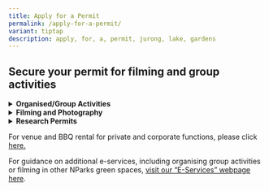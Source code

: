 ```yaml
---
title: Apply for a Permit
permalink: /apply-for-a-permit/
variant: tiptap
description: apply, for, a, permit, jurong, lake, gardens
---
```

<h2><strong>Secure your permit for filming and group activities</strong></h2>
<div data-type="detailGroup" class="isomer-accordion isomer-accordion-white">
<details class="isomer-details">
<summary><strong>Organised/Group Activities</strong>
</summary>
<div data-type="detailsContent" class="isomer-details-content">
<p></p>
<h4><strong><u>Use of the Gardens for Organised/Group Activities</u></strong></h4>
<p></p>
<p>In the interest of public safety and enhancing visitor experience, please
note that group activity permits would be required for any organised trips
(E.g., Group Activities, Learning Journeys, Tours, Pre-school Visits etc)
to Jurong Lake Gardens.</p>
<p></p>
<p>Jurong Lake Gardens is a public garden for the enjoyment of all. Any form
of set-up, structure, equipment etc. is not permitted without prior approval
of NParks.&nbsp;Activities promoting a cause or activities which inconvenience
or cause discomfort to other visitors will not be permitted.&nbsp;</p>
<p></p>
<p><strong><u>For use of the Gardens for organised or group activities, please submit the application by filling in the form here.</u></strong>
</p>
<ul data-tight="true" class="tight">
<li>
<p>Please note that approval of this application <strong>does not</strong> grant
you exclusive use of shelters, lawns or any other areas in the Gardens.</p>
</li>
<li>
<p>Applications must be submitted <strong>at least 14 days prior</strong> to
the proposed date of use.</p>
</li>
</ul>
<p></p>
</div>
</details>
<details class="isomer-details">
<summary><strong>Filming and Photography</strong>
</summary>
<div data-type="detailsContent" class="isomer-details-content">
<p></p>
<p>Prior approval for filming and commercial photography in the Gardens is
required.</p>
<p></p>
<p>Casual photography sessions (such as family portraits and graduations)
do not require submission.</p>
<p></p>
<p>Applications have to be submitted at least 14 days prior to the proposed
filming or photography dates.&nbsp;</p>
<p></p>
<p><u>Apply for a filming and photography permit&nbsp;</u><a href="https://www.nparks.gov.sg/request-to-film-on-location-form" rel="noopener noreferrer nofollow" target="_blank"><u>here</u></a><u>.</u>
</p>
<p></p>
<p><strong><u>Rules and Regulations</u></strong>
</p>
<ul data-tight="true" class="tight">
<li>
<p>Filming and photography are <strong>NOT</strong> allowed at Clusia Cove,
Forest Ramble and Entrance Pavilion for the convenience of other garden
users.</p>
</li>
<li>
<p>Filming and photography should be carried out on weekdays during off-peak
periods (0900hrs - 1700hrs).</p>
</li>
<li>
<p>Production companies should comply with the <a href="https://www.imda.gov.sg/for-industry/sectors/Media/Film/Filming-in-Singapore" rel="noopener noreferrer" target="_blank">guidelines by the Infocomms Media Development Authority</a>.</p>
</li>
<li>
<p>Do not deface or damage any property or plants in the premises. The use
of nails, hooks or like, to hang or tie any object to shrubs and trees
is prohibited.</p>
</li>
<li>
<p>No vehicles are allowed to enter the Gardens.&nbsp;</p>
</li>
<li>
<p>Do not block off any areas (e.g. toilet, shelter, pathways) within our
Gardens for your exclusive use.&nbsp;</p>
</li>
<li>
<p>Do not set up any structures or props without the prior approval of NParks.
All kinds of tracks and power generating devices are not allowed.&nbsp;</p>
</li>
<li>
<p>The site must be kept clean and tidy at all times. Please remove all refuse
generated, immediately after your filming at your own cost.&nbsp;</p>
</li>
<li>
<p>At the Grasslands, stick to the designated trails at all times. Do not
stray off trail into the grasses. Lighting, including flash, is not allowed
to protect the biodiversity.</p>
</li>
</ul>
</div>
</details>
<details class="isomer-details">
<summary><strong>Research Permits</strong>
</summary>
<div data-type="detailsContent" class="isomer-details-content">
<p>The National Parks Board recognises the importance of research in increasing
the level of knowledge of Singapore’s wildlife. Scientific research provides
crucial information needed for strategic planning, management, decision-making,
identification of information gaps and basis for establishing programmes
for long-term ecological monitoring and sustainability of biological diversity.&nbsp;</p>
<p>To facilitate research, permits are issued by NParks. In addition, NParks
will assess whether the research involves activities which require approvals
under the Parks and Trees Act (“PTA”), Parks and Trees Regulations (“PTR”)
or the Wildlife Act (“WA”), and where appropriate, consider granting the
relevant approvals together with the research permit.&nbsp;</p>
<p></p>
<p>You can submit your application via the Research tab in our <a href="https://biome.nparks.gov.sg/Account/Login/?ReturnUrl=%2FResearch%2FPermitApplication%2F" rel="noopener noreferrer" target="_blank">online system</a>.
Please refer to our <a href="https://www.nparks.gov.sg/-/media/nparks-real-content/biodiversity/resources-research-permit/research-permit-application-user-guide_sept2021.pdf" rel="noopener noreferrer nofollow" target="_blank">user guide</a>&nbsp;for
more details. The acknowledgement section that needs to be signed by team
members can be downloaded <a href="https://www.nparks.gov.sg/-/media/nparks-real-content/biodiversity/resources-research-permit/acknowledgement-section.doc" rel="noopener noreferrer nofollow" target="_blank">here</a>.</p>
<p></p>
<p>For more information, <a href="https://www.nparks.gov.sg/biodiversity/resources-and-research-permits" rel="noopener nofollow" target="_blank">please refer to this link.</a>
</p>
</div>
</details>
</div>
<p>For venue and BBQ rental for private and corporate functions, please click<u> here.</u>
</p>
<p>For guidance on additional e-services, including organising group activities
or filming in other NParks green spaces, <a href="https://nam12.safelinks.protection.outlook.com/?url=https%3A%2F%2Fwww.nparks.gov.sg%2Fservices%2Fparks-permits-and-applications&amp;data=05%7C01%7C%7C124a646d8cfb4a1c136008da26a64e01%7C84df9e7fe9f640afb435aaaaaaaaaaaa%7C1%7C0%7C637864793017771876%7CUnknown%7CTWFpbGZsb3d8eyJWIjoiMC4wLjAwMDAiLCJQIjoiV2luMzIiLCJBTiI6Ik1haWwiLCJXVCI6Mn0%3D%7C3000%7C%7C%7C&amp;sdata=x7fuxK8Y%2B0yOn03uu84kwveG6TQOWN1tcNtRsPGD5tU%3D&amp;reserved=0" rel="noopener noreferrer" target="_blank">visit our “E-Services” webpage here</a>.</p>